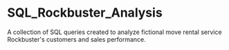 # SQL_Rockbuster_Analysis
A collection of SQL queries created to analyze fictional move rental service Rockbuster's customers and sales performance.
